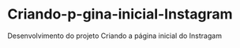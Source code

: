 # Criando-p-gina-inicial-Instagram
Desenvolvimento do projeto Criando a página inicial do Instragam
